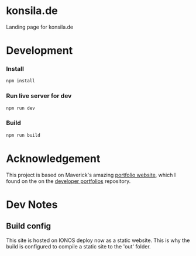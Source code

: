 # konsila.de

Landing page for konsila.de

# Development

### Install

```bash
npm install
```

### Run live server for dev

```bash
npm run dev
```

### Build

```bash
npm run build
```

# Acknowledgement

This project is based on Maverick's amazing [portfolio website](https://www.supacode.dev/#hero), which I found on the on the [developer portfolios](https://github.com/emmabostian/developer-portfolios) repository.

# Dev Notes

## Build config

This site is hosted on IONOS deploy now as a static website. This is why the build is configured to compile a static site to the 'out' folder.
